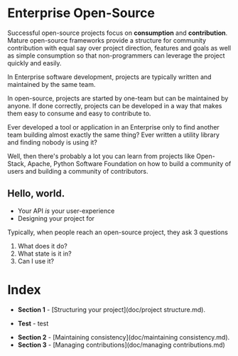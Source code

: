 # Enterprise Open-Source

Successful open-source projects focus on **consumption** and **contribution**. Mature open-source frameworks provide a structure for community contribution with
equal say over project direction, features and goals as well as simple consumption so that non-programmers can leverage the project quickly and easily.

In Enterprise software development, projects are typically written and maintained by the same team.

In open-source, projects are started by one-team but can be maintained by anyone. If done correctly, projects can be developed in a way that makes them easy to consume and
easy to contribute to.

Ever developed a tool or application in an Enterprise only to find another team building almost exactly the same thing? Ever written a utility library and finding nobody is using it?

Well, then there's probably a lot you can learn from projects like Open-Stack, Apache, Python Software Foundation on how to build a community of users and building a community of contributors.

## Hello, world.



- Your API *is* your user-experience
- Designing your project for

Typically, when people reach an open-source project, they ask 3 questions

1. What does it do?
2. What state is it in?
3. Can I use it?

# Index

- **Section 1** - [Structuring your project](doc/project structure.md).
 * **Test** - test
- **Section 2** - [Maintaining consistency](doc/maintaining consistency.md).
- **Section 3** - [Managing contributions](doc/managing contributions.md)
